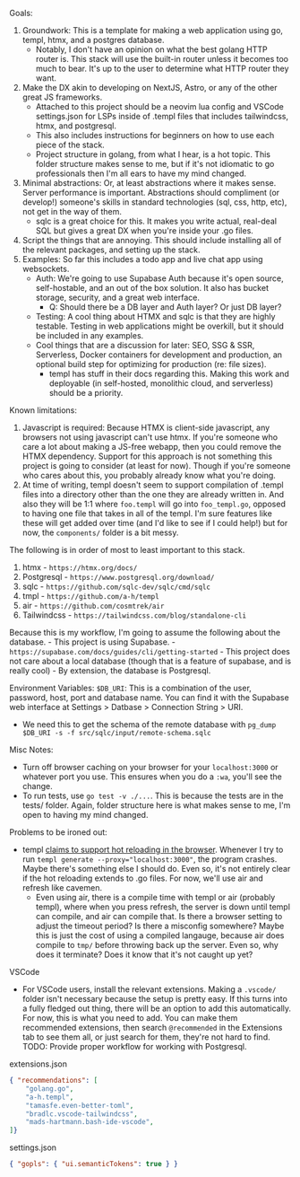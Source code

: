 Goals: 
1. Groundwork: This is a template for making a web application using go, templ, htmx, and a postgres database. 
    - Notably, I don't have an opinion on what the best golang HTTP router is. This stack will use the built-in router unless it becomes too much to bear. It's up to the user to determine what HTTP router they want.
2. Make the DX akin to developing on NextJS, Astro, or any of the other great JS frameworks. 
    - Attached to this project should be a neovim lua config and VSCode settings.json for LSPs inside of .templ files that includes tailwindcss, htmx, and postgresql.
    - This also includes instructions for beginners on how to use each piece of the stack.
    - Project structure in golang, from what I hear, is a hot topic. This folder structure makes sense to me, but if it's not idiomatic to go professionals then I'm all ears to have my mind changed.
3. Minimal abstractions: Or, at least abstractions where it makes sense. Server performance is important. Abstractions should compliment (or develop!) someone's skills in standard technologies (sql, css, http, etc), not get in the way of them.
    - sqlc is a great choice for this. It makes you write actual, real-deal SQL but gives a great DX when you're inside your .go files.
4. Script the things that are annoying. This should include installing all of the relevant packages, and setting up the stack.
5. Examples: So far this includes a todo app and live chat app using websockets.
    - Auth: We're going to use Supabase Auth because it's open source, self-hostable, and an out of the box solution. It also has bucket storage, security, and a great web interface. 
        - Q: Should there be a DB layer and Auth layer? Or just DB layer?
    - Testing: A cool thing about HTMX and sqlc is that they are highly testable. Testing in web applications might be overkill, but it should be included in any examples. 
    - Cool things that are a discussion for later: SEO, SSG & SSR, Serverless, Docker containers for development and production, an optional build step for optimizing for production (re: file sizes).
        - templ has stuff in their docs regarding this. Making this work and deployable (in self-hosted, monolithic cloud, and serverless) should be a priority.

Known limitations:
1. Javascript is required: Because HTMX is client-side javascript, any browsers not using javascript can't use htmx. If you're someone who care a lot about making a JS-free webapp, then you could remove the HTMX dependency. Support for this approach is not something this project is going to consider (at least for now). Though if you're someone who cares about this, you probably already know what you're doing.
2. At time of writing, templ doesn't seem to support compilation of .templ files into a directory other than the one they are already written in. And also they will be 1:1 where `foo.templ` will go into `foo_templ.go`, opposed to having one file that takes in all of the templ. I'm sure features like these will get added over time (and I'd like to see if I could help!) but for now, the `components/` folder is a bit messy. 


The following is in order of most to least important to this stack.
1. htmx        - `https://htmx.org/docs/`
2. Postgresql  - `https://www.postgresql.org/download/`
3. sqlc        - `https://github.com/sqlc-dev/sqlc/cmd/sqlc`
4. tmpl        - `https://github.com/a-h/templ`
5. air         - `https://github.com/cosmtrek/air`
6. Tailwindcss - `https://tailwindcss.com/blog/standalone-cli`


Because this is my workflow, I'm going to assume the following about the database.
    - This project is using Supabase. - `https://supabase.com/docs/guides/cli/getting-started`
    - This project does not care about a local database (though that is a feature of supabase, and is really cool)
    - By extension, the database is Postgresql.

Environment Variables:
`$DB_URI`: This is a combination of the user, password, host, port and database name. You can find it with the Supabase web interface at Settings > Datbase > Connection String > URI.
- We need this to get the schema of the remote database with `pg_dump $DB_URI -s -f src/sqlc/input/remote-schema.sqlc`


Misc Notes:
- Turn off browser caching on your browser for your `localhost:3000` or whatever port you use. This ensures when you do a `:wa`, you'll see the change.
- To run tests, use `go test -v ./...`. This is because the tests are in the tests/ folder. Again, folder structure here is what makes sense to me, I'm open to having my mind changed. 

Problems to be ironed out:
- templ [claims to support hot reloading in the browser](https://templ.guide/commands-and-tools/hot-reload). Whenever I try to run `templ generate --proxy="localhost:3000"`, the program crashes. Maybe there's something else I should do. Even so, it's not entirely clear if the hot reloading extends to .go files. For now, we'll use air and refresh like cavemen.
  - Even using air, there is a compile time with templ or air (probably templ), where when you press refresh, the server is down until templ can compile, and air can compile that. Is there a browser setting to adjust the timeout period? Is there a misconfig somewhere? Maybe this is just the cost of using a compiled langauge, because air does compile to `tmp/` before throwing back up the server. Even so, why does it terminate? Does it know that it's not caught up yet?

VSCode
- For VSCode users, install the relevant extensions. Making a `.vscode/` folder isn't necessary because the setup is pretty easy. If this turns into a fully fledged out thing, there will be an option to add this automatically. For now, this is what you need to add. You can make them recommended extensions, then search `@recommended` in the Extensions tab to see them all, or just search for them, they're not hard to find. TODO: Provide proper workflow for working with Postgresql. 

extensions.json
```json
{ "recommendations": [
    "golang.go",
    "a-h.templ",
    "tamasfe.even-better-toml",
    "bradlc.vscode-tailwindcss",
    "mads-hartmann.bash-ide-vscode",
]}
```

settings.json
```json
{ "gopls": { "ui.semanticTokens": true } }
```
